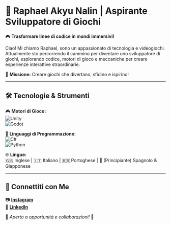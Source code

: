 # 👾 Raphael Akyu Nalin | Aspirante Sviluppatore di Giochi  

🎮 **Trasformare linee di codice in mondi immersivi!**  

Ciao! Mi chiamo Raphael, sono un appassionato di tecnologia e videogiochi. Attualmente sto percorrendo il cammino per diventare uno sviluppatore di giochi, esplorando codice, motori di gioco e meccaniche per creare esperienze interattive straordinarie.  

🚀 **Missione:** Creare giochi che divertano, sfidino e ispirino!  

---

## 🛠️ Tecnologie & Strumenti  

🎮 **Motori di Gioco:**  
![Unity](https://img.shields.io/badge/Unity-100000?style=for-the-badge&logo=unity&logoColor=white)  
![Godot](https://img.shields.io/badge/Godot-478CBF?style=for-the-badge&logo=godot-engine&logoColor=white)  

📜 **Linguaggi di Programmazione:**  
![C#](https://img.shields.io/badge/C%23-239120?style=for-the-badge&logo=c-sharp&logoColor=white)  
![Python](https://img.shields.io/badge/Python-3776AB?style=for-the-badge&logo=python&logoColor=white)  

🌐 **Lingue:**  
🇬🇧 Inglese | 🇮🇹 Italiano | 🇧🇷 Portoghese | 🌱 (Principiante) Spagnolo & Giapponese  

---

## 📲 Connettiti con Me  

📷 [**Instagram**](https://www.instagram.com/raphnalin)  
💼 [**LinkedIn**](https://www.linkedin.com/in/raphaelnalin)  

🎯 *Aperto a opportunità e collaborazioni!* 🚀  
